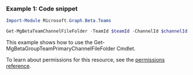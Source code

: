 ### Example 1: Code snippet

```powershell
Import-Module Microsoft.Graph.Beta.Teams

Get-MgBetaTeamChannelFileFolder -TeamId $teamId -ChannelId $channelId
```
This example shows how to use the Get-MgBetaGroupTeamPrimaryChannelFileFolder Cmdlet.

To learn about permissions for this resource, see the [permissions reference](/graph/permissions-reference).

